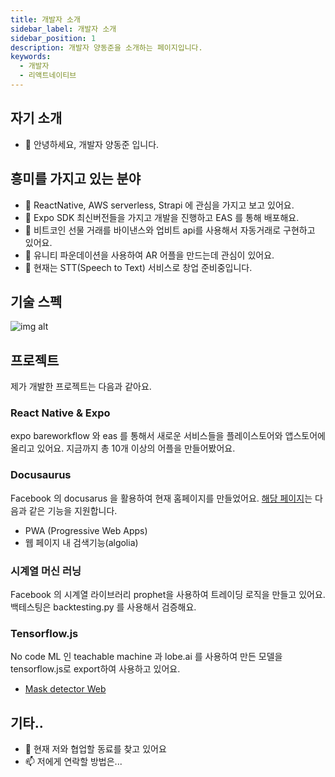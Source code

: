 ```yaml
---
title: 개발자 소개
sidebar_label: 개발자 소개
sidebar_position: 1
description: 개발자 양동준을 소개하는 페이지입니다.
keywords:
  - 개발자
  - 리액트네이티브
---
```


## 자기 소개
- 👋 안녕하세요, 개발자 양동준 입니다.

## 흥미를 가지고 있는 분야
- 🍏 ReactNative, AWS serverless, Strapi 에 관심을 가지고 보고 있어요.
- 🍎 Expo SDK 최신버전들을 가지고 개발을 진행하고 EAS 를 통해 배포해요.
- 🍐 비트코인 선물 거래를 바이낸스와 업비트 api를 사용해서 자동거래로 구현하고 있어요.
- 🍊 유니티 파운데이션을 사용하여 AR 어플을 만드는데 관심이 있어요.
- 🍋 현재는 STT(Speech to Text) 서비스로 창업 준비중입니다. 

## 기술 스펙

![img alt](/img/techspec.png)

## 프로젝트

제가 개발한 프로젝트는 다음과 같아요.

### React Native & Expo

expo bareworkflow 와 eas 를 통해서 새로운 서비스들을 플레이스토어와 앱스토어에 올리고 있어요.
지금까지 총 10개 이상의 어플을 만들어봤어요.

### Docusaurus

Facebook 의 docusarus 을 활용하여 현재 홈페이지를 만들었어요.
[해당 페이지](https://dongjunyang.dev)는 다음과 같은 기능을 지원합니다. 

- PWA (Progressive Web Apps)
- 웹 페이지 내 검색기능(algolia)

### 시계열 머신 러닝

Facebook 의 시계열 라이브러리 prophet을 사용하여 트레이딩 로직을 만들고 있어요.
백테스팅은 backtesting.py 를 사용해서 검증해요.

### Tensorflow.js

No code ML 인 teachable machine 과 lobe.ai 를 사용하여 
만든 모델을 tensorflow.js로 export하여 사용하고 있어요.

- [Mask detector Web](https://nomask-detector.netlify.app)

## 기타..
- 💞️ 현재 저와 협업할 동료를 찾고 있어요
- 📫 저에게 연락할 방법은... 

<!---
devbalmuda/devbalmuda is a ✨ special ✨ repository because its `README.md` (this file) appears on your GitHub profile.
You can click the Preview link to take a look at your changes.
--->
